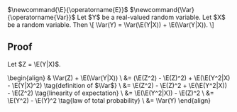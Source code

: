 <span class="invisible">
$\newcommand{\E}{\operatorname{E}}$
$\newcommand{\Var}{\operatorname{Var}}$
</span>
Let $Y$ be a real-valued random variable.
Let $X$ be a random variable. Then
\[ \Var(Y) = \Var(\E(Y|X)) + \E(\Var(Y|X)). \]

## Proof

Let $Z = \E(Y|X)$.

\begin{align}
& \Var(Z) + \E(\Var(Y|X))
\\ &= (\E(Z^2) - \E(Z)^2) + \E(\E(Y^2|X) - \E(Y|X)^2)
    \tag{definition of $\Var$}
\\ &= \E(Z^2) - \E(Z)^2 + \E(\E(Y^2|X)) - \E(Z^2)
    \tag{linearity of expectation}
\\ &= \E(\E(Y^2|X)) - \E(Z)^2
\\ &= \E(Y^2) - \E(Y)^2
    \tag{law of total probability}
\\ &= \Var(Y)
\end{align}
